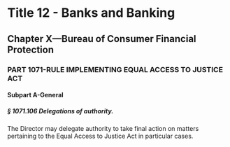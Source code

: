 
# Title 12 - Banks and Banking
## Chapter X—Bureau of Consumer Financial Protection
### PART 1071-RULE IMPLEMENTING EQUAL ACCESS TO JUSTICE ACT
#### Subpart A-General
##### § 1071.106 Delegations of authority.

The Director may delegate authority to take final action on matters pertaining to the Equal Access to Justice Act in particular cases.
